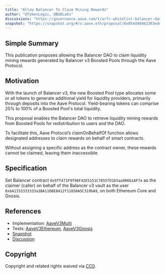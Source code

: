 ```yaml
---
title: "Allow Balancer To Claim Mining Rewards"
author: "@TokenLogic, @BGDLabs"
discussions: "https://governance.aave.com/t/arfc-whitelist-balancer-dao-to-claim-liquidity-mining-rewards/20653"
snapshot: "https://snapshot.org/#/s:aave.eth/proposal/0x054d40462303edd7e3a3c90b945a187e037cf412751631e9b01ba536acbdd40b"
---
```


## Simple Summary

This publication proposes allowing the Balancer DAO to claim liquidity mining rewards generated by Balancer v3 Boosted Pools through the Aave Protocol.

## Motivation

With the launch of Balancer v3, the new Boosted Pool type allocates some or all tokens to generate additional yield for liquidity providers, primarily through deposits into the Aave Protocol. Yield-bearing tokens can comprise 25% to 100% of a Boosted Pool's total liquidity.

This proposal enables the Balancer DAO to retrieve liquidity mining rewards from Boosted Pools for redistribution to users and the DAO.

To facilitate this, Aave Protocol’s claimOnBehalfOf function allows designated addresses to claim rewards on behalf of smart contracts.

Without assigning a specific address as the contract owner, these rewards cannot be claimed, leaving them inaccessible.

## Specification

Set Balancer contract `0x9ff471F9f98F42E5151C7855fD1b5aa906b1AF7e` as the claimer (caller) on behalf of the Balancer v3 vault as the user `0xbA1333333333a1BA1108E8412f11850A5C319bA9`, on both Ethereum Core and Gnosis.

## References

- Implementation: [AaveV3Multi](https://github.com/bgd-labs/aave-proposals-v3/blob/main/src/20250122_Multi_AllowBalancerToClaimMiningRewards/AaveV3Multi_AllowBalancerToClaimMiningRewards_20250122.sol)
- Tests: [AaveV3Ethereum](https://github.com/bgd-labs/aave-proposals-v3/blob/main/src/20250122_Multi_AllowBalancerToClaimMiningRewards/AaveV3Ethereum_AllowBalancerToClaimMiningRewards_20250122.t.sol), [AaveV3Gnosis](https://github.com/bgd-labs/aave-proposals-v3/blob/main/src/20250122_Multi_AllowBalancerToClaimMiningRewards/AaveV3Gnosis_AllowBalancerToClaimMiningRewards_20250122.t.sol)
- [Snapshot](https://snapshot.org/#/s:aave.eth/proposal/0x054d40462303edd7e3a3c90b945a187e037cf412751631e9b01ba536acbdd40b)
- [Discussion](https://governance.aave.com/t/arfc-whitelist-balancer-dao-to-claim-liquidity-mining-rewards/20653)

## Copyright

Copyright and related rights waived via [CC0](https://creativecommons.org/publicdomain/zero/1.0/).
